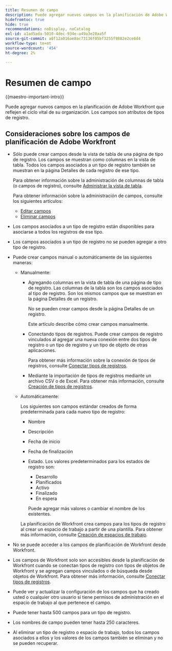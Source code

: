 ```yaml
---
title: Resumen de campo
description: Puede agregar nuevos campos en la planificación de Adobe Workfront que reflejen el ciclo vital de su organización. Los campos son atributos de tipos de registro.
hidefromtoc: true
hide: true
recommendations: noDisplay, noCatalog
exl-id: a1ad5ada-5010-4dec-934e-a49a3e28aa5f
source-git-commit: a0f12a016ae8ac73136f05bf3255f9882e2ce6d4
workflow-type: tm+mt
source-wordcount: '454'
ht-degree: 2%

---
```


# Resumen de campo

<!--
title: Field overview
description: You can add new fields in Adobe Maestro that reflect your organization's lifecycle. Fields are attributes of record types. 
hidefromtoc: yes
author: Alina
feature: Work Management (***************WE NEED A NEW ONE HERE***********)
role: User, Admin
hide: yes
-->

<!--update the metadata with real information when making this available in TOC and in the left nav-->

{{maestro-important-intro}}

Puede agregar nuevos campos en la planificación de Adobe Workfront que reflejen el ciclo vital de su organización. Los campos son atributos de tipos de registro.


## Consideraciones sobre los campos de planificación de Adobe Workfront

* Sólo puede crear campos desde la vista de tabla de una página de tipo de registro. Los campos se muestran como columnas en la vista de tabla. Todos los campos asociados a un tipo de registro también se muestran en la página Detalles de cada registro de ese tipo.

  Para obtener información sobre la administración de columnas de tabla (o campos de registro), consulte [Administrar la vista de tabla](../views/manage-the-table-view.md).

  Para obtener información sobre la administración de campos, consulte los siguientes artículos:

   * [Editar campos](../fields/edit-fields.md)
   * [Eliminar campos](../fields/delete-fields.md)

* Los campos asociados a un tipo de registro están disponibles para asociarse a todos los registros de ese tipo. <!--will this change and will the fields be available for other record types, too?! Also, the next bullet might need to change too if this one changes -->

* Los campos asociados a un tipo de registro no se pueden agregar a otro tipo de registro. <!-- this will change when they open the Field library tab when creating a field-->

* Puede crear campos manual o automáticamente de las siguientes maneras:

   * Manualmente:

      * Agregando columnas en la vista de tabla de una página de tipo de registro. Las columnas de la tabla son los campos asociados al tipo de registro. Son los mismos campos que se muestran en la página Detalles de un registro.

        No se pueden crear campos desde la página Detalles de un registro.

        Este artículo describe cómo crear campos manualmente.

      * Conectando tipos de registros. Puede crear campos de registro vinculados al agregar una nueva conexión entre dos tipos de registro o un tipo de registro y un tipo de objeto de otras aplicaciones.

        <!--* Importing record types with fields using a CSV or an Excel file. - this is not available yet-->

        Para obtener más información sobre la conexión de tipos de registros, consulte [Conectar tipos de registros](../architecture/connect-record-types.md).

      * Mediante la importación de tipos de registros mediante un archivo CSV o de Excel. Para obtener más información, consulte [Creación de tipos de registros](../architecture/create-record-types.md).

   * Automáticamente:

     Los siguientes son campos estándar creados de forma predeterminada para cada nuevo tipo de registro:

      * Nombre
      * Descripción
      * Fecha de inicio
      * Fecha de finalización
      * Estado. Los valores predeterminados para los estados de registro son:
         * Desarrollo
         * Planificados
         * Activo
         * Finalizado
         * En espera

        Puede agregar más valores o cambiar el nombre de los existentes.

     La planificación de Workfront crea campos para los tipos de registro al crear un espacio de trabajo a partir de una plantilla. Para obtener más información, consulte [Creación de espacios de trabajo](../architecture/create-workspaces.md).

* No se puede acceder a los campos de planificación de Workfront desde Workfront.

* Los campos de Workfront solo son accesibles desde la planificación de Workfront cuando se conectan tipos de registro con tipos de objetos de Workfront y se agregan campos vinculados o de búsqueda desde objetos de Workfront. Para obtener más información, consulte [Conectar tipos de registros](../architecture/connect-record-types.md).

* Puede ver y actualizar la configuración de los campos que ha creado usted o cualquier otro usuario si tiene permisos de administración en el espacio de trabajo al que pertenece el campo.

* Puede tener hasta 500 campos para un tipo de registro.

* Los nombres de campo pueden tener hasta 250 caracteres.

* Al eliminar un tipo de registro o espacio de trabajo, todos los campos asociados a ellos y los valores de los campos también se eliminan y no se pueden recuperar. <!-- this might change with a possible recycle bin solution?!-->
